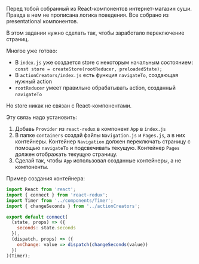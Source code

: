 Перед тобой собранный из React-компонентов интернет-магазин суши.
Правда в нем не прописана логика поведения. Все собрано из presentational компонентов.

В этом задании нужно сделать так, чтобы заработало переключение страниц.

Многое уже готово:
- В `index.js` уже создается store с некоторым начальным состоянием:
  `const store = createStore(rootReducer, preloadedState);`
- В `actionCreators/index.js` есть функция `navigateTo`, создающая нужный action
- `rootReducer` умеет правильно обрабатывать action, созданный `navigateTo`

Но store никак не связан с React-компонентами.

Эту связь надо установить:
1. Добавь `Provider` из `react-redux` в компонент `App` в `index.js`
2. В папке `containers` создай файлы `Navigation.js` и `Pages.js`, а в них контейнеры.
Контейнер `Navigation` должен переключать страницу с помощью `navigateTo` и подсвечивать текущую.
Контейнер `Pages` должен отображать текущую страницу.
3. Сделай так, чтобы `App` использовал созданные контейнеры, а не компоненты.

Пример создания контейнера:
```js
import React from 'react';
import { connect } from 'react-redux';
import Timer from '../components/Timer';
import { changeSeconds } from '../actionCreators';

export default connect(
  (state, props) => ({
    seconds: state.seconds
  }),
  (dispatch, props) => ({
    onChange: value => dispatch(changeSeconds(value))
  })
)(Timer);
```
